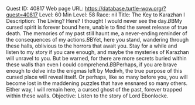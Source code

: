 Quest ID: 40817
Web page URL: https://database.turtle-wow.org/?quest=40817
Level: 60
Min Level: 58
Race: nil
Title: The Key to Karazhan I
Description: The Living? Here? I thought I would never see the day.$B$BMy cursed spirit is forever bound here, unable to find the sweet release of true death. The memories of my past still haunt me, a never-ending reminder of the consequences of my actions.$B$BYet, here you stand, wandering through these halls, oblivious to the horrors that await you. Stay for a while and listen to my story if you care enough, and maybe the mysteries of Karazhan will unravel to you. But be warned, for there are more secrets buried within these walls than even I could comprehend.$B$BPerhaps, if you are brave enough to delve into the enigmas left by Medivh, the true purpose of this cursed place will reveal itself. Or perhaps, like so many before you, you will become lost in the maddening puzzles that have ensnared so many others. Either way, I will remain here, a cursed ghost of the past, forever trapped within these walls.
Objective: Listen to the story of Lord Ebonlocke.

